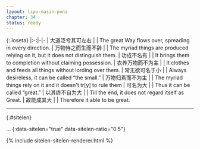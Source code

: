 ```yaml
---
layout: lipu-nasin-pona
chapter: 34
status: ready
---
```


{:.loseta}
|:-:|-|-
| 大道泛兮<wbr/>其可左右   |  | The great Way flows over, spreading in every direction.
| 万物恃之<wbr/>而生而不辞 |  | The myriad things are produced relying on it, but it does not distinguish them.
| 功成不名有               |  | It brings them to completion without claiming possession.
| 衣养万物<wbr/>而不为主   |  | It clothes and feeds all things without lording over them.
| 常无欲<wbr/>可名于小     |  | Always desireless, it can be called “the small.”
| 万物归焉<wbr/>而不为主   |  | The myriad things rely on it and it doesn't tr[y] to rule them
| 可名为大                 |  | Thus it can be called “great.”
| 以其终不自为大           |  | Till the end, it does not regard itself as Great.
| 故能成其大               |  | Therefore it able to be great.

-------
{:#sitelen}

...
{:data-sitelen="true" data-sitelen-ratio="0.5"}

{% include sitelen-sitelen-renderer.html %}
